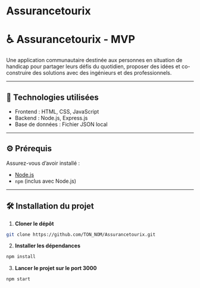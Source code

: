 # Assurancetourix

# ♿ Assurancetourix - MVP

Une application communautaire destinée aux personnes en situation de handicap pour partager leurs défis du quotidien, proposer des idées et co-construire des solutions avec des ingénieurs et des professionnels.

---

## 🚀 Technologies utilisées

- Frontend : HTML, CSS, JavaScript
- Backend : Node.js, Express.js
- Base de données : Fichier JSON local

---

## ⚙️ Prérequis

Assurez-vous d’avoir installé :

- [Node.js](https://nodejs.org/)
- `npm` (inclus avec Node.js)

---

## 🛠️ Installation du projet

1. **Cloner le dépôt**

```bash
git clone https://github.com/TON_NOM/Assurancetourix.git
```

2. **Installer les dépendances**
```bash
npm install
```

3. **Lancer le projet sur le port 3000**
```bash
npm start
```